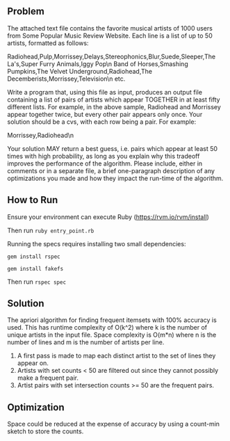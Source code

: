 ## Problem

The attached text file contains the favorite musical artists of 1000 users from Some Popular Music Review Website. Each line is a list of up to 50 artists, formatted as follows:

Radiohead,Pulp,Morrissey,Delays,Stereophonics,Blur,Suede,Sleeper,The La's,Super Furry Animals,Iggy Pop\n
Band of Horses,Smashing Pumpkins,The Velvet Underground,Radiohead,The Decemberists,Morrissey,Television\n
etc.

Write a program that, using this file as input, produces an output file containing a list of pairs of artists which appear TOGETHER in at least fifty different lists. For example, in the above sample, Radiohead and Morrissey appear together twice, but every other pair appears only once. Your solution should be a cvs, with each row being a pair. For example:

Morrissey,Radiohead\n

Your solution MAY return a best guess, i.e. pairs which appear at least 50 times with high probability, as long as you explain why this tradeoff improves the performance of the algorithm. Please include, either in comments or in a separate file, a brief one-paragraph description of any optimizations you made and how they impact the run-time of the algorithm.

## How to Run
Ensure your environment can execute Ruby (https://rvm.io/rvm/install)

Then run `ruby entry_point.rb`

Running the specs requires installing two small dependencies:

`gem install rspec`

`gem install fakefs`

Then run `rspec spec`

## Solution

The apriori algorithm for finding frequent itemsets with 100% accuracy is used. This has runtime complexity of O(k^2) where k is the number of unique artists in the input file. Space complexity is O(m*n) where n is the number of lines and m is the number of artists per line.

1. A first pass is made to map each distinct artist to the set of lines they appear on.
2. Artists with set counts < 50 are filtered out since they cannot possibly make a frequent pair.
3. Artist pairs with set intersection counts >= 50 are the frequent pairs.


## Optimization
Space could be reduced at the expense of accuracy by using a count-min sketch to store the counts.
